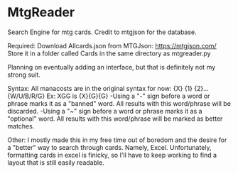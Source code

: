 # MtgReader
Search Engine for mtg cards. Credit to mtgjson for the database.

Required:
  Download Allcards.json from MTGJson: https://mtgjson.com/
  Store it in a folder called Cards in the same directory as mtgreader.py

Planning on eventually adding an interface, but that is definitely not my strong suit. 

Syntax: All manacosts are in the original syntax for now: {X} {1} {2}... {W/U/B/R/G} Ex: XGG is {X}{G}{G}
  -Using a "-" sign before a word or phrase marks it as a "banned" word. All results with this word/phrase will be discarded.
  -Using a "~" sign before a word or phrase marks it as a "optional" word. All results with this word/phrase will be marked as better 
   matches.
  

Other: I mostly made this in my free time out of boredom and the desire for a "better" way to search through cards. Namely, Excel. Unfortunately, formatting cards in excel is finicky, so I'll have to keep working to find a layout that is still easily readable.
